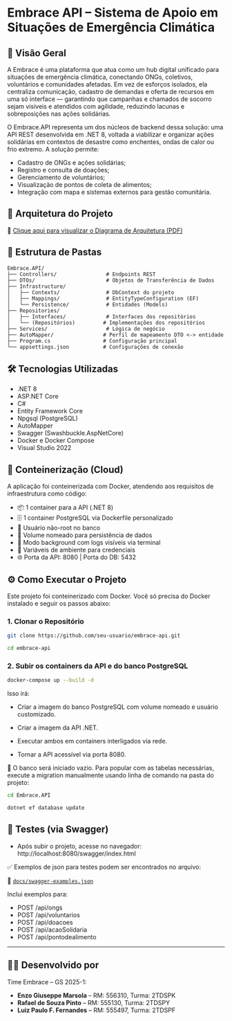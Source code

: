 # Embrace API – Sistema de Apoio em Situações de Emergência Climática

## 📘 Visão Geral

A Embrace é uma plataforma que atua como um hub digital unificado para situações de emergência climática, conectando ONGs, coletivos, voluntários e comunidades afetadas. Em vez de esforços isolados, ela centraliza comunicação, cadastro de demandas e oferta de recursos em uma só interface — garantindo que campanhas e chamados de socorro sejam visíveis e atendidos com agilidade, reduzindo lacunas e sobreposições nas ações solidárias.

O Embrace.API representa um dos núcleos de backend dessa solução: uma API REST desenvolvida em .NET 8, voltada a viabilizar e organizar ações solidárias em contextos de desastre como enchentes, ondas de calor ou frio extremo. A solução permite:

- Cadastro de ONGs e ações solidárias;
- Registro e consulta de doações;
- Gerenciamento de voluntários;
- Visualização de pontos de coleta de alimentos;
- Integração com mapa e sistemas externos para gestão comunitária.

## 🧱 Arquitetura do Projeto

📄 [Clique aqui para visualizar o Diagrama de Arquitetura (PDF)](docs/ArquiteturaEmbrace.pdf)

## 📂 Estrutura de Pastas

```
Embrace.API/
├── Controllers/                # Endpoints REST
├── DTOs/                       # Objetos de Transferência de Dados
├── Infrastructure/
│   ├── Contexts/               # DbContext do projeto
│   ├── Mappings/               # EntityTypeConfiguration (EF)
│   └── Persistence/            # Entidades (Models)
├── Repositories/
│   ├── Interfaces/             # Interfaces dos repositórios
│   └── (Repositórios)         # Implementações dos repositórios
├── Services/                   # Lógica de negócio
├── AutoMapper/                # Perfil de mapeamento DTO <-> entidade
├── Program.cs                 # Configuração principal
└── appsettings.json           # Configurações de conexão
```

## 🛠️ Tecnologias Utilizadas

- .NET 8
- ASP.NET Core
- C#
- Entity Framework Core
- Npgsql (PostgreSQL)
- AutoMapper
- Swagger (Swashbuckle.AspNetCore)
- Docker e Docker Compose
- Visual Studio 2022

## 🚀 Conteinerização (Cloud)

A aplicação foi conteinerizada com Docker, atendendo aos requisitos de infraestrutura como código:

- 📦 1 container para a API (.NET 8)
- 🗄️ 1 container PostgreSQL via Dockerfile personalizado
- 👤 Usuário não-root no banco
- 📁 Volume nomeado para persistência de dados
- 🔄 Modo background com logs visíveis via terminal
- 🔐 Variáveis de ambiente para credenciais
- 🌐 Porta da API: 8080 | Porta do DB: 5432

## ⚙️ Como Executar o Projeto

Este projeto foi conteinerizado com Docker. Você só precisa do Docker instalado e seguir os passos abaixo:

### 1. Clonar o Repositório

```bash
git clone https://github.com/seu-usuario/embrace-api.git
```
```bash
cd embrace-api
```

### 2. Subir os containers da API e do banco PostgreSQL

```bash
docker-compose up --build -d
```

Isso irá:

- Criar a imagem do banco PostgreSQL com volume nomeado e usuário customizado.

- Criar a imagem da API .NET.

- Executar ambos em containers interligados via rede.

- Tornar a API acessível via porta 8080.

📌 O banco será iniciado vazio. Para popular com as tabelas necessárias, execute a migration manualmente usando linha de comando na pasta do projeto:
```bash
cd Embrace.API
```
```bash
dotnet ef database update
```

## 🧪 Testes (via Swagger)

- Após subir o projeto, acesse no navegador: http://localhost:8080/swagger/index.html

✅ Exemplos de json para testes podem ser encontrados no arquivo:

📁 [`docs/swagger-examples.json`](docs/swagger-examples.json)

Inclui exemplos para:

- POST /api/ongs
- POST /api/voluntarios
- POST /api/doacoes
- POST /api/acaoSolidaria
- POST /api/pontodealimento

---
## 👨‍💻 Desenvolvido por

Time Embrace – GS 2025-1:

- **Enzo Giuseppe Marsola** – RM: 556310, Turma: 2TDSPK  
- **Rafael de Souza Pinto** – RM: 555130, Turma: 2TDSPY  
- **Luiz Paulo F. Fernandes** – RM: 555497, Turma: 2TDSPF

